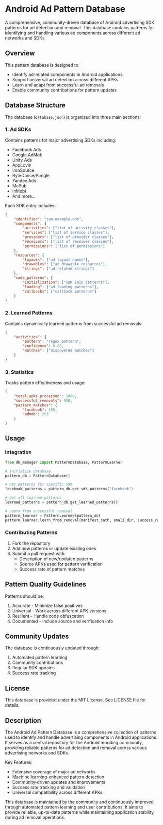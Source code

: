 # Android Ad Pattern Database

A comprehensive, community-driven database of Android advertising SDK patterns for ad detection and removal. This database contains patterns for identifying and handling various ad components across different ad networks and SDKs.

## Overview

This pattern database is designed to:
- Identify ad-related components in Android applications
- Support universal ad detection across different APKs
- Learn and adapt from successful ad removals
- Enable community contributions for pattern updates

## Database Structure

The database (`database.json`) is organized into three main sections:

### 1. Ad SDKs
Contains patterns for major advertising SDKs including:
- Facebook Ads
- Google AdMob
- Unity Ads
- AppLovin
- IronSource
- ByteDance/Pangle
- Yandex Ads
- MoPub
- InMobi
- And more...

Each SDK entry includes:
```json
{
    "identifier": "com.example.ads",
    "components": {
        "activities": ["list of activity classes"],
        "services": ["list of service classes"],
        "providers": ["list of provider classes"],
        "receivers": ["list of receiver classes"],
        "permissions": ["list of permissions"]
    },
    "resources": {
        "layouts": ["ad layout names"],
        "drawables": ["ad drawable resources"],
        "strings": ["ad-related strings"]
    },
    "code_patterns": {
        "initialization": ["SDK init patterns"],
        "loading": ["ad loading patterns"],
        "callbacks": ["callback patterns"]
    }
}
```

### 2. Learned Patterns
Contains dynamically learned patterns from successful ad removals:
```json
{
    "activities": {
        "pattern": "regex pattern",
        "confidence": 0.85,
        "matches": ["discovered matches"]
    }
}
```

### 3. Statistics
Tracks pattern effectiveness and usage:
```json
{
    "total_apks_processed": 1000,
    "successful_removals": 950,
    "pattern_matches": {
        "facebook": 156,
        "admob": 203
    }
}
```

## Usage

### Integration
```python
from db_manager import PatternDatabase, PatternLearner

# Initialize database
pattern_db = PatternDatabase()

# Get patterns for specific SDK
facebook_patterns = pattern_db.get_sdk_patterns("facebook")

# Get all learned patterns
learned_patterns = pattern_db.get_learned_patterns()

# Learn from successful removal
pattern_learner = PatternLearner(pattern_db)
pattern_learner.learn_from_removal(manifest_path, smali_dir, success_rate)
```

### Contributing Patterns

1. Fork the repository
2. Add new patterns or update existing ones
3. Submit a pull request with:
   - Description of new/updated patterns
   - Source APKs used for pattern verification
   - Success rate of pattern matches

## Pattern Quality Guidelines

Patterns should be:
1. Accurate - Minimize false positives
2. Universal - Work across different APK versions
3. Resilient - Handle code obfuscation
4. Documented - Include source and verification info

## Community Updates

The database is continuously updated through:
1. Automated pattern learning
2. Community contributions
3. Regular SDK updates
4. Success rate tracking

## License

This database is provided under the MIT License. See LICENSE file for details.

## Description

The Android Ad Pattern Database is a comprehensive collection of patterns used to identify and handle advertising components in Android applications. It serves as a central repository for the Android modding community, providing reliable patterns for ad detection and removal across various advertising networks and SDKs.

Key Features:
- Extensive coverage of major ad networks
- Machine learning-enhanced pattern detection
- Community-driven updates and improvements
- Success rate tracking and validation
- Universal compatibility across different APKs

This database is maintained by the community and continuously improved through automated pattern learning and user contributions. It aims to provide reliable, up-to-date patterns while maintaining application stability during ad removal operations.
